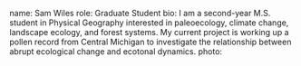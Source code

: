 name: Sam Wiles
role: Graduate Student
bio: I am a second-year M.S. student in Physical Geography interested in paleoecology, climate change, landscape ecology, and forest systems. My current project is working up a pollen record from Central Michigan to investigate the relationship between abrupt ecological change and ecotonal dynamics.
photo: 
